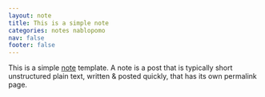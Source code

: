 ```yaml
---
layout: note
title: This is a simple note
categories: notes nablopomo
nav: false
footer: false
---
```


This is a simple <a href="https://indieweb.org/note">note</a> template. A note is a post that is typically short unstructured plain text, written & posted quickly, that has its own permalink page.
